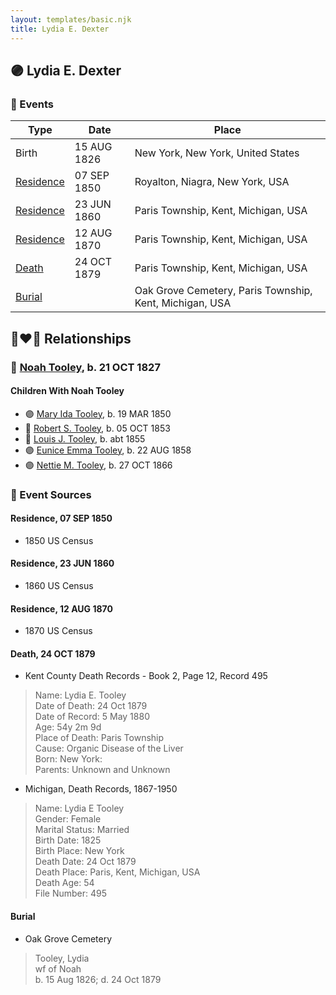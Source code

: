 ```yaml
---
layout: templates/basic.njk
title: Lydia E. Dexter
---
```

## 🟣 Lydia E. Dexter

### 📆 Events

Type | Date | Place
------ | ------ | ------
Birth | 15 AUG 1826 | New York, New York, United States
[Residence](#event-event-0) | 07 SEP 1850 | Royalton, Niagra, New York, USA
[Residence](#event-event-1) | 23 JUN 1860 | Paris Township, Kent, Michigan, USA
[Residence](#event-event-2) | 12 AUG 1870 | Paris Township, Kent, Michigan, USA
[Death](#event-event-7) | 24 OCT 1879 | Paris Township, Kent, Michigan, USA
[Burial](#event-event-8) |  | Oak Grove Cemetery, Paris Township, Kent, Michigan, USA

## 👩‍❤️‍👨 Relationships

### 🔵 [Noah Tooley](/people/8/84640933), b. 21 OCT 1827

#### Children With Noah Tooley
* 🟣 [Mary Ida Tooley](/people/5/52009861), b. 19 MAR 1850
* 🔵 [Robert S. Tooley](/people/4/49267584), b. 05 OCT 1853
* 🔵 [Louis J. Tooley](/people/9/93438030), b. abt 1855
* 🟣 [Eunice Emma Tooley](/people/9/90896235), b. 22 AUG 1858
* 🟣 [Nettie M. Tooley](/people/6/61920568), b. 27 OCT 1866
### 📰 Event Sources

#### <a id="event-event-0"></a> Residence, 07 SEP 1850
* 1850 US Census

#### <a id="event-event-1"></a> Residence, 23 JUN 1860
* 1860 US Census

#### <a id="event-event-2"></a> Residence, 12 AUG 1870
* 1870 US Census

#### <a id="event-event-7"></a> Death, 24 OCT 1879
* Kent County Death Records  - Book 2, Page 12, Record 495
>   
  > Name: Lydia E. Tooley  
  > Date of Death: 24 Oct 1879  
  > Date of Record: 5 May 1880  
  > Age: 54y 2m 9d  
  > Place of Death: Paris Township  
  > Cause: Organic Disease of the Liver  
  > Born: New York:  
  > Parents: Unknown and Unknown
* Michigan, Death Records, 1867-1950
>   
  > Name: Lydia E Tooley  
  > Gender: Female  
  > Marital Status: Married  
  > Birth Date: 1825  
  > Birth Place: New York  
  > Death Date: 24 Oct 1879  
  > Death Place: Paris, Kent, Michigan, USA  
  > Death Age: 54  
  > File Number: 495

#### <a id="event-event-8"></a> Burial
* Oak Grove Cemetery
>   
  > Tooley, Lydia  
  > wf of Noah  
  > b. 15 Aug 1826;  d. 24 Oct 1879
